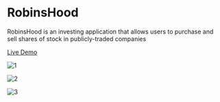 # RobinsHood

RobinsHood is an investing application that allows users to purchase and sell shares of stock in publicly-traded companies

[Live Demo](http://http://robinshood.herokuapp.com)



![1](https://user-images.githubusercontent.com/56454897/78633308-231f5d00-7856-11ea-9fa1-9e793f2c9178.gif)

![2](https://user-images.githubusercontent.com/56454897/78633620-ea33b800-7856-11ea-9fc9-161cae0796c5.gif)

![3](https://user-images.githubusercontent.com/56454897/78633639-f455b680-7856-11ea-8c4e-38fc93fe13e6.gif)
